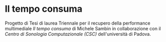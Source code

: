 # **Il tempo consuma**
Progetto di Tesi di laurea Triennale per il recupero della performance multimediale _Il tempo consuma_ di Michele Sambin in collaborazione con il _Centro di Sonologia Computazionale (CSC)_ dell'università di Padova.
